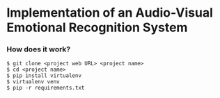 # Implementation of an Audio-Visual Emotional Recognition System

### How does it work?

```console
$ git clone <project web URL> <project name>
$ cd <project name>
$ pip install virtualenv
$ virtualenv venv
$ pip -r requirements.txt
```